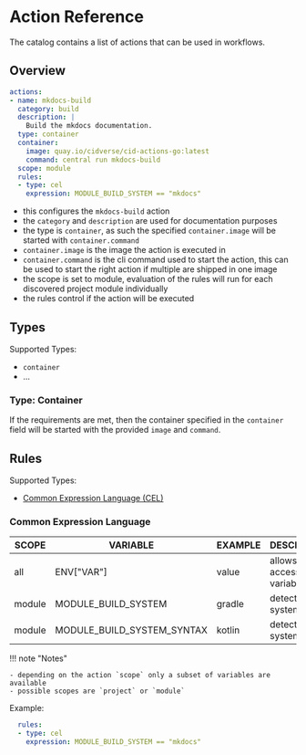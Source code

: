 # Action Reference

The catalog contains a list of actions that can be used in workflows.

## Overview

``` yaml
actions:
- name: mkdocs-build
  category: build
  description: |
    Build the mkdocs documentation.
  type: container
  container:
    image: quay.io/cidverse/cid-actions-go:latest
    command: central run mkdocs-build
  scope: module
  rules:
  - type: cel
    expression: MODULE_BUILD_SYSTEM == "mkdocs"
```

- this configures the `mkdocs-build` action
- the `category` and `description` are used for documentation purposes
- the type is `container`, as such the specified `container.image` will be started with `container.command`
- `container.image` is the image the action is executed in
- `container.command` is the cli command used to start the action, this can be used to start the right action if multiple are shipped in one image
- the scope is set to module, evaluation of the rules will run for each discovered project module individually
- the rules control if the action will be executed

## Types

Supported Types:

- `container`
- ...

### Type: Container

If the requirements are met, then the container specified in the `container` field will be started with the provided `image` and `command`.

## Rules

Supported Types:

- [Common Expression Language (CEL)](https://github.com/google/cel-spec)

### Common Expression Language

| SCOPE  | VARIABLE                   | EXAMPLE | DESCRIPTION                    |
|--------|----------------------------|---------|--------------------------------|
| all    | ENV["VAR"]                 | value   | allows to access env variables |
| module | MODULE_BUILD_SYSTEM        | gradle  | detected build system          |
| module | MODULE_BUILD_SYSTEM_SYNTAX | kotlin  | detected build system syntax   |

!!! note "Notes"

    - depending on the action `scope` only a subset of variables are available
    - possible scopes are `project` or `module`

Example:

``` yaml
  rules:
  - type: cel
    expression: MODULE_BUILD_SYSTEM == "mkdocs"
```
